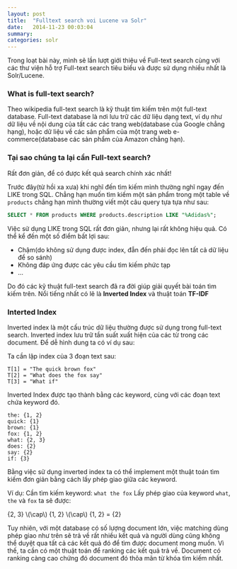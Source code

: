 ```yaml
---
layout: post
title:  "Fulltext search voi Lucene va Solr"
date:   2014-11-23 00:03:04
summary: 
categories: solr
---
```


Trong loạt bài này, mình sẽ lần lượt giới thiệu về Full-text search cùng với các thư viện hỗ trợ Full-text search
tiêu biểu và được sử dụng nhiều nhất là Solr/Lucene.

### What is full-text search?

Theo wikipedia full-text search là kỹ thuật tìm kiếm trên một full-text database. Full-text database là nơi lưu trữ
các dữ liệu dạng text, ví dụ như dữ liệu về nội dung của tất các các trang web(database của Google chẳng hạng), hoặc dữ liệu về các sản phẩm của một trang web e-commerce(database các sản phẩm của Amazon chẳng hạn).

### Tại sao chúng ta lại cần Full-text search?

Rất đơn giản, để có được kết quả search chính xác nhất!

Trước đây(từ hồi xa xưa) khi nghĩ đến tìm kiếm mình thường nghĩ ngay đến LIKE trong SQL. Chẳng hạn muốn tìm kiếm một
sản phẩm trong một table về `products` chẳng hạn mình thường viết một câu query tựa tựa như sau:

```sql
SELECT * FROM products WHERE products.description LIKE "%Adidas%";
```

Việc sử dụng LIKE trong SQL rất đơn giản, nhưng lại rất không hiệu quả. Có thể kể đến một số điểm bất lợi sau:

  - Chậm(do không sử dụng được index, đẫn đến phải đọc lên tất cả dữ liệu để so sánh)
  - Không đáp ứng được các yêu cầu tìm kiếm phức tạp
  - ...

Do đó các kỹ thuật full-text search đã ra đời giúp giải quyết bài toán tìm kiếm trên. Nổi tiếng nhất có lẽ là __Inverted Index__ và thuật toán __TF-IDF__

### Interted Index

Inverted index là một cấu trúc dữ liệu thường được sử dụng trong full-text search. Inverted index lưu trữ tần suất xuất hiện của các từ trong các document. Để dễ hình dung ta có ví dụ sau:

Ta cần lập index của 3 đoạn text sau:

```
T[1] = "The quick brown fox"
T[2] = "What does the fox say"
T[3] = "What if"
```

Inverted Index được tạo thành bằng các keyword, cùng với các đoạn text chứa keyword đó.

```
the: {1, 2}
quick: {1}
brown: {1}
fox: {1, 2}
what: {2, 3}
does: {2}
say: {2}
if: {3}
```

Bằng việc sử dụng inverted index ta có thể implement một thuật toán tìm kiếm đơn giản bằng cách lấy phép giao giữa các keyword.

Ví dụ:
Cần tìm kiếm keyword: `what the fox`
Lấy phép giao của keyword `what`, `the` và `fox` ta sẽ được:

{2, 3} \\(\cap\\) {1, 2} \\(\cap\\) {1, 2} = {2}

Tuy nhiên, với một database có số lượng document lớn, việc matching dùng phép giao như trên sẽ trả về rất nhiều kết quả và người dùng cũng không thể duyệt qua tất cả các kết quả đó để tìm được document mong muốn. Vì thế, ta cần có một thuật toán để ranking các kết quả trả về. Document có ranking càng cao chứng đó document đó thõa mãn từ khóa tìm kiếm nhất.
